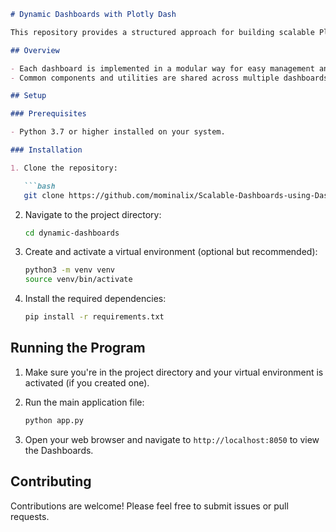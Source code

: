 ```markdown
# Dynamic Dashboards with Plotly Dash

This repository provides a structured approach for building scalable Plotly Dashboards using Dash. It includes multiple dashboards with Plotly graphs and a structured way of adding algorithms.

## Overview

- Each dashboard is implemented in a modular way for easy management and scalability.
- Common components and utilities are shared across multiple dashboards for efficient development.

## Setup

### Prerequisites

- Python 3.7 or higher installed on your system.

### Installation

1. Clone the repository:

   ```bash
   git clone https://github.com/mominalix/Scalable-Dashboards-using-Dash-and-Plotly.git
   ```

2. Navigate to the project directory:

   ```bash
   cd dynamic-dashboards
   ```

3. Create and activate a virtual environment (optional but recommended):

   ```bash
   python3 -m venv venv
   source venv/bin/activate
   ```

4. Install the required dependencies:

   ```bash
   pip install -r requirements.txt
   ```

## Running the Program

1. Make sure you're in the project directory and your virtual environment is activated (if you created one).

2. Run the main application file:

   ```bash
   python app.py
   ```

3. Open your web browser and navigate to `http://localhost:8050` to view the Dashboards.

## Contributing

Contributions are welcome! Please feel free to submit issues or pull requests. 
